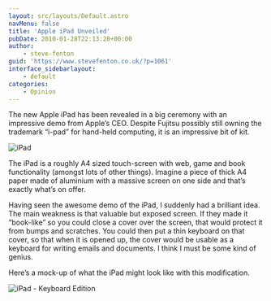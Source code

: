 ```yaml
---
layout: src/layouts/Default.astro
navMenu: false
title: 'Apple iPad Unveiled'
pubDate: 2010-01-28T22:13:28+00:00
author:
    - steve-fenton
guid: 'https://www.stevefenton.co.uk/?p=1061'
interface_sidebarlayout:
    - default
categories:
    - Opinion
---
```


The new Apple iPad has been revealed in a big ceremony with an impressive demo from Apple’s CEO. Despite Fujitsu possibly still owning the trademark “i-pad” for hand-held computing, it is an impressive bit of kit.

![iPad](https://www.stevefenton.co.uk/wp-content/uploads/2015/07/ipada.jpg)

The iPad is a roughly A4 sized touch-screen with web, game and book functionality (amongst lots of other things). Imagine a piece of thick A4 paper made of aluminium with a massive screen on one side and that’s exactly what’s on offer.

Having seen the awesome demo of the iPad, I suddenly had a brilliant idea. The main weakness is that valuable but exposed screen. If they made it “book-like” so you could close a cover over the screen, that would protect it from bumps and scratches. You could then put a thin keyboard on that cover, so that when it is opened up, the cover would be usable as a keyboard for writing emails and documents. I think I must be some kind of genius.

Here’s a mock-up of what the iPad might look like with this modification.

![iPad - Keyboard Edition](https://www.stevefenton.co.uk/wp-content/uploads/2015/07/ipadb.jpg)